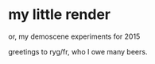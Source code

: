 my little render
================

or, my demoscene experiments for 2015

greetings to ryg/fr, who I owe many beers.


